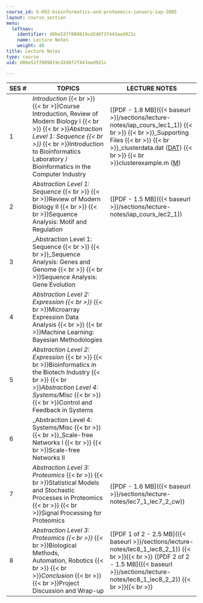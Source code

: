 ```yaml
---
course_id: 6-092-bioinformatics-and-proteomics-january-iap-2005
layout: course_section
menu:
  leftnav:
    identifier: d0be52ff809819cd2d6f2f443aed921c
    name: Lecture Notes
    weight: 40
title: Lecture Notes
type: course
uid: d0be52ff809819cd2d6f2f443aed921c

---
```


| SES # | TOPICS | LECTURE NOTES |
| --- | --- | --- |
| 1 | _Introduction_  {{< br >}}  {{< br >}}Course Introduction, Review of Modern Biology I  {{< br >}}  {{< br >}}_Abstraction Level 1: Sequence  {{< br >}}_  {{< br >}}Introduction to Bioinformatics Laboratory / Bioinformatics in the Computer Industry | ([PDF - 1.8 MB]({{< baseurl >}}/sections/lecture-notes/iap_cours_lec1_1))  {{< br >}}  {{< br >}}_Supporting Files  {{< br >}}  {{< br >}}_clusterdata.dat ([DAT](/courses/electrical-engineering-and-computer-science/6-092-bioinformatics-and-proteomics-january-iap-2005/lecture-notes/clusterdata.dat))  {{< br >}}  {{< br >}}clusterexample.m ([M](/courses/electrical-engineering-and-computer-science/6-092-bioinformatics-and-proteomics-january-iap-2005/lecture-notes/clusterexample.m)) |
| 2 | _Abstraction Level 1: Sequence_  {{< br >}}  {{< br >}}Review of Modern Biology II  {{< br >}}  {{< br >}}Sequence Analysis: Motif and Regulation | ([PDF - 1.5 MB]({{< baseurl >}}/sections/lecture-notes/iap_cours_lec2_1)) |
| 3 | _Abstraction Level 1: Sequence  {{< br >}}  {{< br >}}_Sequence Analysis: Genes and Genome  {{< br >}}  {{< br >}}Sequence Analysis: Gene Evolution | &nbsp; |
| 4 | _Abstraction Level 2: Expression  {{< br >}}_  {{< br >}}Microarray Expression Data Analysis  {{< br >}}  {{< br >}}Machine Learning: Bayesian Methodologies | &nbsp; |
| 5 | _Abstraction Level 2: Expression_  {{< br >}}  {{< br >}}Bioinformatics in the Biotech Industry  {{< br >}}  {{< br >}}_Abstraction Level 4: Systems/Misc_  {{< br >}}  {{< br >}}Control and Feedback in Systems | &nbsp; |
| 6 | _Abstraction Level 4: Systems/Misc  {{< br >}}  {{< br >}}_Scale-free Networks I  {{< br >}}  {{< br >}}Scale-free Networks II | &nbsp; |
| 7 | _Abstraction Level 3: Proteomics_  {{< br >}}  {{< br >}}Statistical Models and Stochastic Processes in Proteomics  {{< br >}}  {{< br >}}Signal Processing for Proteomics | ([PDF - 1.6 MB]({{< baseurl >}}/sections/lecture-notes/lec7_1_lec7_2_cw)) |
| 8 | _Abstraction Level 3: Proteomics  {{< br >}}_  {{< br >}}Biological Methods, Automation, Robotics  {{< br >}}  {{< br >}}_Conclusion_  {{< br >}}  {{< br >}}Project Discussion and Wrap-up | ([PDF 1 of 2 - 2.5 MB]({{< baseurl >}}/sections/lecture-notes/lec8_1_lec8_2_1)) {{< br >}}{{< br >}} ([PDF 2 of 2 - 1.5 MB]({{< baseurl >}}/sections/lecture-notes/lec8_1_lec8_2_2)) {{< br >}}{{< br >}}
